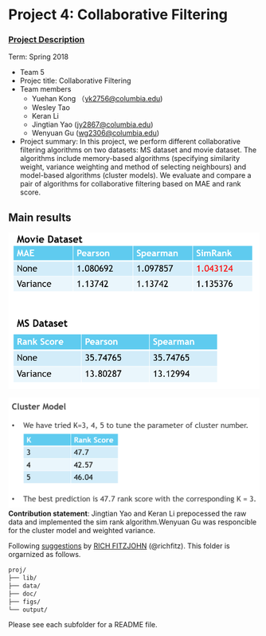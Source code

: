 # Project 4: Collaborative Filtering

### [Project Description](doc/project4_desc.md)

Term: Spring 2018

+ Team 5
+ Projec title: Collaborative Filtering
+ Team members
	+ Yuehan Kong （yk2756@columbia.edu)
	+ Wesley Tao
	+ Keran Li
	+ Jingtian Yao (jy2867@columbia.edu)
	+ Wenyuan Gu (wg2306@columbia.edu)
+ Project summary: In this project, we perform different collaborative filtering algorithms on two datasets: MS dataset and movie dataset. The algorithms include memory-based algorithms (specifying similarity weight, variance weighting and method of selecting neighbours) and model-based algorithms (cluster models). We evaluate and compare a pair of algorithms for collaborative filtering based on MAE and rank score.
	
## Main results
 
 ![image](figs/result1.png)
 
 ![image](figs/result2.png) 
**Contribution statement**: Jingtian Yao and Keran Li prepocessed the raw data and implemented the sim rank algorithm.Wenyuan Gu was responcible for the cluster model and weighted variance.

Following [suggestions](http://nicercode.github.io/blog/2013-04-05-projects/) by [RICH FITZJOHN](http://nicercode.github.io/about/#Team) (@richfitz). This folder is orgarnized as follows.

```
proj/
├── lib/
├── data/
├── doc/
├── figs/
└── output/
```

Please see each subfolder for a README file.
